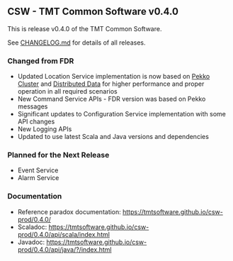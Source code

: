 ## CSW - TMT Common Software v0.4.0

This is release v0.4.0 of the TMT Common Software.

See [CHANGELOG.md](../CHANGELOG.md) for details of all releases.

### Changed from FDR
- Updated Location Service implementation is now based on [Pekko Cluster](https://pekko.apache.org/docs/pekko/2.5/cluster-usage.html) and [Distributed Data](https://pekko.apache.org/docs/pekko/2.5/distributed-data.html) for higher performance and proper operation in all required scenarios
- New Command Service APIs - FDR version was based on Pekko messages
- Significant updates to Configuration Service implementation with some API changes
- New Logging APIs
- Updated to use latest Scala and Java versions and dependencies

### Planned for the Next Release
- Event Service
- Alarm Service

### Documentation
- Reference paradox documentation: https://tmtsoftware.github.io/csw-prod/0.4.0/
- Scaladoc: https://tmtsoftware.github.io/csw-prod/0.4.0/api/scala/index.html
- Javadoc: https://tmtsoftware.github.io/csw-prod/0.4.0/api/java/?/index.html